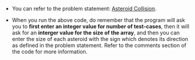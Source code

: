 *   You can refer to the problem statement:
[Asteroid Collision](https://leetcode.com/problems/asteroid-collision/).

*   When you run the above code, do remember that the program will ask you to **first enter an integer value for number of test-cases**, then it will ask for an **interger value for the size of the array**, and then you can enter the size of each asteroid with the sign which denotes its direction as defined in the problem statement. Refer to the comments section of the code for more information.
